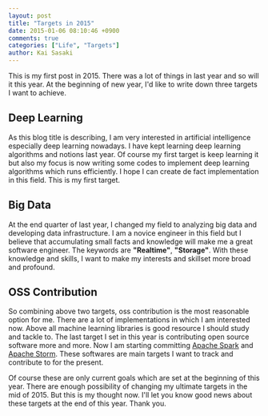 ```yaml
---
layout: post
title: "Targets in 2015"
date: 2015-01-06 08:10:46 +0900
comments: true
categories: ["Life", "Targets"]
author: Kai Sasaki
---
```


This is my first post in 2015. There was a lot of things in last year and so will it this year.
At the beginning of new year, I'd like to write down three targets I want to achieve.

<!-- more -->

## Deep Learning
As this blog title is describing, I am very interested in artificial intelligence especially deep learning nowadays. I have kept learning deep learning algorithms and notions last year. Of course my first target is keep learning it but also my focus is now writing some codes to implement deep learning algorithms which runs efficiently. I hope I can create de fact implementation in this field. This is my first target.

## Big Data
At the end quarter of last year, I changed my field to analyzing big data and developing data infrastructure. I am a novice engineer in this field but I believe that accumulating small facts and knowledge will make me a great software engineer. The keywords are **"Realtime"**, **"Storage"**. With these knowledge and skills, I want to make my interests and skillset more broad and profound.

## OSS Contribution
So combining above two targets, oss contribution is the most reasonable option for me. There are a lot of implementations in which I am interested now. Above all machine learning libraries is good resource I should study and tackle to. The last target I set in this year is contributing open source software more and more. Now I am starting committing [Apache Spark](https://spark.apache.org/) and [Apache Storm](https://storm.apache.org/). These softwares are main targets I want to track and contribute to for the present.

Of course these are only current goals which are set at the beginning of this year. There are enough possibility of changing my ultimate targets in the mid of 2015. But this is my thought now. I'll let you know good news about these targets at the end of this year. Thank you.

